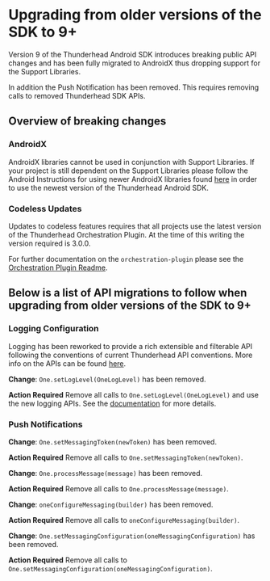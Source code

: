 # Upgrading from older versions of the SDK to 9+

Version 9 of the Thunderhead Android SDK introduces breaking public API changes
and has been fully migrated to AndroidX thus dropping support for the Support Libraries.

In addition the Push Notification has been removed. This requires removing calls to removed
Thunderhead SDK APIs.

## Overview of breaking changes

### AndroidX

AndroidX libraries cannot be used in conjunction with Support Libraries. If your project
is still dependent on the Support Libraries please follow the Android Instructions
for using newer AndroidX libraries found [here](https://developer.android.com/jetpack/androidx#using_androidx_libraries_in_your_project)
in order to use the newest version of the Thunderhead Android SDK.

### Codeless Updates

Updates to codeless features requires that all projects use the latest version of the Thunderhead
Orchestration Plugin. At the time of this writing the version required is 3.0.0.

For further documentation on the `orchestration-plugin` please see the 
[Orchestration Plugin Readme](https://github.com/thunderheadone/one-android-orchestration-plugin/blob/master/README.md).

## Below is a list of API migrations to follow when upgrading from older versions of the SDK to 9+

### Logging Configuration

Logging has been reworked to provide a rich extensible and filterable API following the conventions
of current Thunderhead API conventions.  More info on the APIs can be found 
[here](https://thunderheadone.github.io/one-sdk-android/).

**Change**:
`One.setLogLevel(OneLogLevel)` has been removed.

**Action Required**
Remove all calls to `One.setLogLevel(OneLogLevel)` and use the new logging APIs.
See the [documentation](README.md#configuring-logging) for more details.

### Push Notifications
**Change**:
`One.setMessagingToken(newToken)` has been removed.

**Action Required**
Remove all calls to `One.setMessagingToken(newToken)`.

**Change**:
`One.processMessage(message)` has been removed.

**Action Required**
Remove all calls to `One.processMessage(message)`.

**Change**:
`oneConfigureMessaging(builder)` has been removed.

**Action Required**
Remove all calls to `oneConfigureMessaging(builder)`.

**Change**:
`One.setMessagingConfiguration(oneMessagingConfiguration)` has been removed.

**Action Required**
Remove all calls to `One.setMessagingConfiguration(oneMessagingConfiguration)`.
